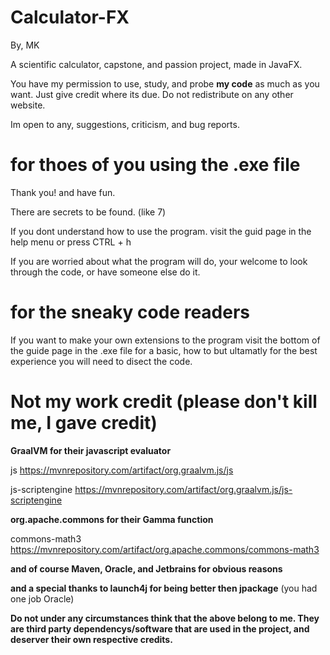 # Calculator-FX
By, MK

A scientific calculator, capstone, and passion project, made in JavaFX.

You have my permission to use, study, and probe **my code** as much as you want. Just give credit where its due.
Do not redistribute on any other website.

Im open to any, suggestions, criticism, and bug reports.

# for thoes of you using the .exe file
Thank you! and have fun.

There are secrets to be found. (like 7)

If you dont understand how to use the program. visit the guid page in the help menu or press CTRL + h

If you are worried about what the program will do, your welcome to look through the code, or have someone else do it.

# for the sneaky code readers
If you want to make your own extensions to the program visit the bottom of the guide page in the .exe file for a basic, how to
but ultamatly for the best experience you will need to disect the code.

# Not my work credit (please don't kill me, I gave credit)
**GraalVM for their javascript evaluator**

js https://mvnrepository.com/artifact/org.graalvm.js/js

js-scriptengine https://mvnrepository.com/artifact/org.graalvm.js/js-scriptengine

**org.apache.commons for their Gamma function**

commons-math3 https://mvnrepository.com/artifact/org.apache.commons/commons-math3

**and of course Maven, Oracle, and Jetbrains for obvious reasons**

**and a special thanks to launch4j for being better then jpackage** (you had one job Oracle)

**Do not under any circumstances think that the above belong to me. They are third party dependencys/software that are used in the project, and deserver their own 
respective credits.**
